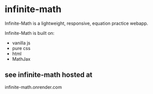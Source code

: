 # infinite-math

Infinite-Math is a lightweight, responsive, equation practice webapp.

Infinite-Math is built on:
- vanilla js
- pure css
- html
- MathJax

## see infinite-math hosted at

infinite-math.onrender.com